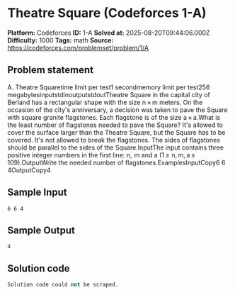 # Theatre Square (Codeforces 1-A)

**Platform:** Codeforces
**ID:** 1-A
**Solved at:** 2025-08-20T09:44:06.000Z
**Difficulty:** 1000
**Tags:** math
**Source:** https://codeforces.com/problemset/problem/1/A

## Problem statement
A. Theatre Squaretime limit per test1 secondmemory limit per test256 megabytesinputstdinoutputstdoutTheatre Square in the capital city of Berland has a rectangular shape with the size n × m meters. On the occasion of the city's anniversary, a decision was taken to pave the Square with square granite flagstones. Each flagstone is of the size a × a.What is the least number of flagstones needed to pave the Square? It's allowed to cover the surface larger than the Theatre Square, but the Square has to be covered. It's not allowed to break the flagstones. The sides of flagstones should be parallel to the sides of the Square.InputThe input contains three positive integer numbers in the first line: n,  m and a (1 ≤  n, m, a ≤ 109).OutputWrite the needed number of flagstones.ExamplesInputCopy6 6 4OutputCopy4

## Sample Input
```
6 6 4
```

## Sample Output
```
4
```

## Solution code
```cpp
Solution code could not be scraped.
```